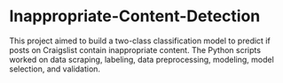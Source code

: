 # Inappropriate-Content-Detection

This project aimed to build a two-class classification model to predict if posts on Craigslist contain inappropriate content. 
The Python scripts worked on data scraping, labeling, data preprocessing, modeling, model selection, and validation.
